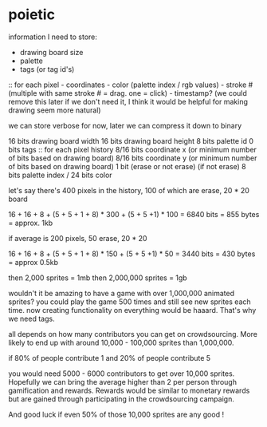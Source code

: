 # poietic

information I need to store:
- drawing board size
- palette
- tags (or tag id's)

:: for each pixel
    - coordinates
    - color (palette index / rgb values)
    - stroke # (multiple with same stroke # = drag. one = click)
    - timestamp? (we could remove this later if we don't need it, I think it would be helpful for making drawing seem more natural)

we can store verbose for now, later we can compress it down to binary

16 bits drawing board width
16 bits drawing board height
8 bits palette id
0 bits tags
:: for each pixel history
    8/16 bits coordinate x (or minimum number of bits based on drawing board)
    8/16 bits coordinate y (or minimum number of bits based on drawing board)
    1 bit (erase or not erase)
    (if not erase) 8 bits palette index / 24 bits color

let's say there's 400 pixels in the history, 100 of which are erase, 20 * 20 board

16 + 16 + 8 + (5 + 5 + 1 + 8) * 300 + (5 + 5  +1) * 100
= 6840 bits
= 855 bytes
= approx. 1kb

if average is 200 pixels, 50 erase, 20 * 20

16 + 16 + 8 + (5 + 5 + 1 + 8) * 150 + (5 + 5  +1) * 50
= 3440 bits
= 430 bytes
= approx 0.5kb

then 2,000 sprites = 1mb
then 2,000,000 sprites = 1gb

wouldn't it be amazing to have a game with over 1,000,000 animated sprites?
you could play the game 500 times and still see new sprites each time.
now creating functionality on everything would be haaard. That's why we need tags.

all depends on how many contributors you can get on crowdsourcing. More likely to end up with around 10,000 - 100,000 sprites than 1,000,000.

if 80% of people contribute 1
and 20% of people contribute 5

you would need 5000 - 6000 contributors to get over 10,000 sprites. Hopefully we can bring the average higher than 2 per person through gamification and rewards. Rewards would be similar to monetary rewards but are gained through participating in the crowdsourcing campaign.

And good luck if even 50% of those 10,000 sprites are any good !

